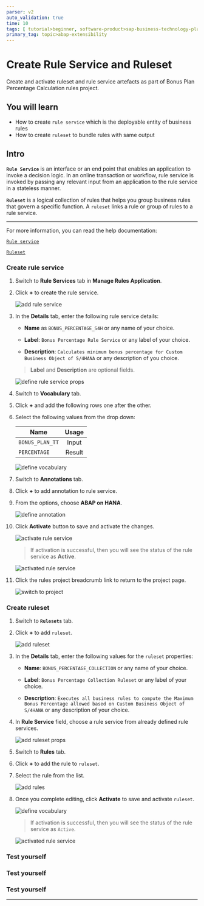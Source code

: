 ```yaml
---
parser: v2
auto_validation: true
time: 10
tags: [ tutorial>beginner, software-product>sap-business-technology-platform, topic>abap-extensibility, software-product>sap-s-4hana-cloud]
primary_tag: topic>abap-extensibility
---
```


# Create Rule Service and Ruleset
<!-- description --> Create and activate ruleset and rule service artefacts as part of Bonus Plan Percentage Calculation rules project.

## You will learn
  - How to create `rule service` which is the deployable entity of business rules
  - How to create `ruleset` to bundle rules with same output

## Intro
**`Rule Service`** is an interface or an end point that enables an application to invoke a decision logic. In an online transaction or workflow, rule service is invoked by passing any relevant input from an application to the rule service in a stateless manner.

**`Ruleset`** is a logical collection of rules that helps you group business rules that govern a specific function. A `ruleset` links a rule or group of rules to a rule service.

---
For more information, you can read the help documentation:

[`Rule service`](https://help.sap.com/viewer/9d7cfeaba766433eaea8a29fdb8a688c/Cloud/en-US/f9343c0da1be4f60b70771f71354106f.html)

[`Ruleset`](https://help.sap.com/viewer/9d7cfeaba766433eaea8a29fdb8a688c/Cloud/en-US/06e5b6b31a04499d9fc11717fada03e6.html)

### Create rule service


1.	Switch to **Rule Services** tab in **Manage Rules Application**.

2.	Click **+** to create the rule service.

    ![add rule service](addruleservice.png)

3. In the **Details** tab, enter the following rule service details:

    - **Name** as `BONUS_PERCENTAGE_S4H` or any name of your choice.

    - **Label**: `Bonus Percentage Rule Service` or any label of your choice.

    - **Description**: `Calculates minimum bonus percentage for Custom Business Object of S/4HANA` or any description of you choice.

    > **Label** and **Description** are optional fields.

    ![define rule service props](defineprops.png)

4. Switch to **Vocabulary** tab.

5. Click **+** and add the following rows one after the other.

6. Select the following values from the drop down:

    | Name            | Usage   |
    | --------------  |:-------:|
    | `BONUS_PLAN_TT` | Input   |
    | `PERCENTAGE`    | Result  |

    ![define vocabulary](definevocab.png)

7. Switch to **Annotations** tab.

8. Click **+** to add annotation to rule service.

9. From the options, choose **ABAP on HANA**.

    ![define annotation](defineannotation.png)

10.	Click **Activate** button to save and activate the changes.

    ![activate rule service](activateruleservice.png)

    > If activation is successful, then you will see the status of the rule service as **Active**.

      ![activated rule service](activatedruleservice.png)

11. Click the rules project breadcrumb link to return to the project page.

    ![switch to project](projectbreadcrumb.png)


### Create ruleset


1.  Switch to **`Rulesets`** tab.

2.	Click **+** to add `ruleset`.

    ![add ruleset](addruleset.png)

3.  In the **Details** tab, enter the following values for the `ruleset` properties:

    - **Name**: `BONUS_PERCENTAGE_COLLECTION` or any name of your choice.

    - **Label**: `Bonus Percentage Collection Ruleset` or any label of your choice.

    - **Description**: `Executes all business rules to compute the Maximum Bonus Percentage allowed based on Custom Business Object of S/4HANA` or any description of your choice.

4.  In **Rule Service** field, choose a rule service from already defined rule services.

      ![add ruleset props](rulesetprops.png)

5.  Switch to **Rules** tab.

6.  Click **+** to add the rule to `ruleset`.

7.  Select the rule from the list.

    ![add rules](addrules.png)

8.  Once you complete editing, click **Activate** to save and activate `ruleset`.

    ![define vocabulary](activateruleset.png)

    > If activation is successful, then you will see the status of the rule service as `Active`.

      ![activated rule service](activatedruleset.png)


### Test yourself




### Test yourself




### Test yourself



---

